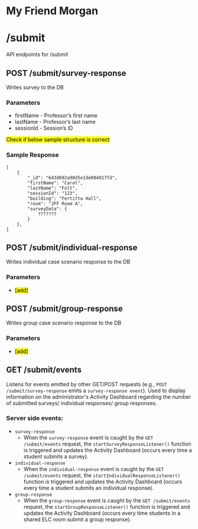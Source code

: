 # My Friend Morgan
# **/submit**

API endpoints for /submit

## **POST /submit/survey-response**
Writes survey to the DB

### Parameters
- firstName - Professor’s first name
- lastName - Professor’s last name
- sessionId - Session’s ID

<mark>Check if below sample structure is correct</mark>  
### Sample Response
```
[
    {
        "_id": "643d692a98d5e1de084917fd",
        "firstName": "Carol",
        "lastName": "Folt",
        "sessionId": "123",
        "building": "Fertitta Hall",
        "room": "JFF Room A",
        "surveyData": {
            ???????
        }
    },
]
```
## **POST /submit/individual-response**
Writes individual case scenario response to the DB

### Parameters
- <mark>[add]</mark>

## **POST /submit/group-response**
Writes group case scenario response to the DB

### Parameters
- <mark>[add]</mark>

## **GET /submit/events**
Listens for events emitted by other GET/POST requests (e.g., `POST /submit/survey-response` emits a `survey-response event`). Used to display information on the administrator's Activity Dashboard regarding the number of submitted surveys/ individual responses/ group responses.

### Server side events:
- `survey-response`
    - When the `survey-response` event is caught by the `GET /submit/events` request, the `startSurveyResponseListener()` function is triggered and updates the Activity Dashboard (occurs every time a student submits a survey).
- `individual-response`
    - When the `individual-response` event is caught by the `GET /submit/events` request, the `startIndividualResponseListener()` function is triggered and updates the Activity Dashboard (occurs every time a student submits an individual response).
- `group-response`
    - When the `group-response` event is caught by the `GET /submit/events` request, the `startGroupResponseListener()` function is triggered and updates the Activity Dashboard (occurs every time students in a shared ELC room submit a group response).
